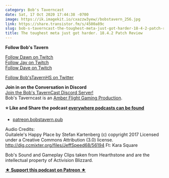 ```yaml
---
category: Bob's Taverncast
date: Sat, 17 Oct 2020 17:44:38 -0700
image: https://ik.imagekit.io/cxazzw3yew//bobstavern_256.jpg
link: https://share.transistor.fm/s/4500a89c
slug: bob-s-taverncast-the-toughest-meta-just-got-harder-18-4-2-patch-review
title: The toughest meta just got harder. 18.4.2 Patch Review
---
```


<p><strong>Follow Bob's Tavern</strong></p><p><a href="https://twitch.tv/dragonriderdk">Follow Dawn on Twitch</a><br /><a href="https://twitch.tv/kjaymiller">Follow Jay on Twitch</a><br /><a href="https://twitch.tv/doctorfeesh">Follow Dave on Twitch</a></p><p><a href="https://twitter.com/bobstavernhs">Follow Bob'sTavernHS on Twitter</a></p><p><strong>Join in on the Conversation in Discord</strong><br /><a href="https://discord.gg/c2rFknG">Join the Bob's TavernCast Discord Server!</a><br />Bob's Taverncast is an <a href="https://amberflightgaming.wixsite.com/afgaming">Amber Flight Gaming Production</a>. </p><p><strong>⭐ Like and Share the podcast </strong><a href="http://bobstavern.pub/subscribe"><strong>everywhere podcasts can be found</strong></a></p><ul><li><a href="http://patreon.bobstavern.pub/">patreon.bobstavern.pub</a></li></ul><p>Audio Credits:<br />Guitalele's Happy Place by Stefan Kartenberg (c) copyright 2017 Licensed under a Creative Commons Attribution (3.0) license. <a href="http://dig.ccmixter.org/files/JeffSpeed68/56194">http://dig.ccmixter.org/files/JeffSpeed68/56194</a> Ft: Kara Square</p><p>Bob's Sound and Gameplay Clips taken from Hearthstone and are the intellectual property of Activision Blizzard.</p><p><strong><a href="http://patreon.bobstavern.pub" rel="payment" title="★ Support this podcast on Patreon ★">★ Support this podcast on Patreon ★</a></strong></p>